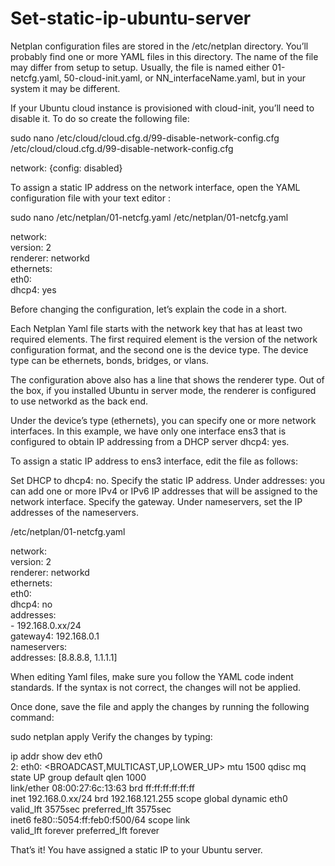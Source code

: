 # Set-static-ip-ubuntu-server

Netplan configuration files are stored in the /etc/netplan directory. You’ll probably find one or more YAML files in this directory. The name of the file may differ from setup to setup. Usually, the file is named either 01-netcfg.yaml, 50-cloud-init.yaml, or NN_interfaceName.yaml, but in your system it may be different.

If your Ubuntu cloud instance is provisioned with cloud-init, you’ll need to disable it. To do so create the following file:

sudo nano /etc/cloud/cloud.cfg.d/99-disable-network-config.cfg
/etc/cloud/cloud.cfg.d/99-disable-network-config.cfg

network: {config: disabled}

To assign a static IP address on the network interface, open the YAML configuration file with your text editor :

sudo nano /etc/netplan/01-netcfg.yaml
/etc/netplan/01-netcfg.yaml

network:  
  version: 2  
  renderer: networkd  
  ethernets:  
    eth0:  
      dhcp4: yes  

Before changing the configuration, let’s explain the code in a short.

Each Netplan Yaml file starts with the network key that has at least two required elements. The first required element is the version of the network configuration format, and the second one is the device type. The device type can be ethernets, bonds, bridges, or vlans.

The configuration above also has a line that shows the renderer type. Out of the box, if you installed Ubuntu in server mode, the renderer is configured to use networkd as the back end.

Under the device’s type (ethernets), you can specify one or more network interfaces. In this example, we have only one interface ens3 that is configured to obtain IP addressing from a DHCP server dhcp4: yes.

To assign a static IP address to ens3 interface, edit the file as follows:

Set DHCP to dhcp4: no.
Specify the static IP address. Under addresses: you can add one or more IPv4 or IPv6 IP addresses that will be assigned to the network interface.
Specify the gateway.
Under nameservers, set the IP addresses of the nameservers.

/etc/netplan/01-netcfg.yaml

network:  
  version: 2  
  renderer: networkd  
  ethernets:  
    eth0:  
      dhcp4: no  
      addresses:  
        - 192.168.0.xx/24  
      gateway4: 192.168.0.1  
      nameservers:  
          addresses: [8.8.8.8, 1.1.1.1]  

When editing Yaml files, make sure you follow the YAML code indent standards. If the syntax is not correct, the changes will not be applied.

Once done, save the file and apply the changes by running the following command:

sudo netplan apply
Verify the changes by typing:

ip addr show dev eth0  
2: eth0: <BROADCAST,MULTICAST,UP,LOWER_UP> mtu 1500 qdisc mq state UP group default qlen 1000  
    link/ether 08:00:27:6c:13:63 brd ff:ff:ff:ff:ff:ff  
    inet 192.168.0.xx/24 brd 192.168.121.255 scope global dynamic eth0  
       valid_lft 3575sec preferred_lft 3575sec  
    inet6 fe80::5054:ff:feb0:f500/64 scope link   
       valid_lft forever preferred_lft forever  

That’s it! You have assigned a static IP to your Ubuntu server.
